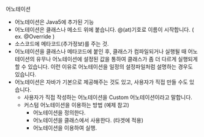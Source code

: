 어노테이션

- 어노테이션은 Java5에 추가된 기능
- 어노테이션은 클래스나 메소드 위에 붙습니다. @(at)기호로 이름이 시작합니다. ( ex. @Override )
- 소스코드에 메타코드(추가정보)를 주는 것.
- 어노테이션을 클래스나 메타코드에 붙인 후, 클래스가 컴파일되거나 실행될 때 어노테이션의 유무나 어노테이션에 설정된 값을 통하여 클래스가 좀 더 다르게 실행되게 할 수 있습니다. 이런 이유로 어노테이션을 일정의 설정파일처럼 설명하는 경우도 있습니다.
- 어노테이션은 자바가 기본으로 제공해주는 것도 있고, 사용자가 직접 만들 수도 있습니다.
  - 사용자가 직접 작성하는 어노테이션을 Custom 어노테이션이라고 말합니다.
  - 커스텀 어노테이션을 이용하는 방법 (예제 참고)
    - 어노테이션을 정의한다.
    - 어노테이션을 클래스에서 사용한다. (타겟에 적용)
    - 어노테이션을 이용하여 실행.